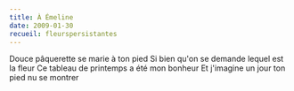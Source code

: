 ```yaml
---
title: À Émeline
date: 2009-01-30
recueil: fleurspersistantes
---
```


Douce pâquerette se marie à ton pied
Si bien qu'on se demande lequel est la fleur
Ce tableau de printemps a été mon bonheur
Et j'imagine un jour ton pied nu se montrer
